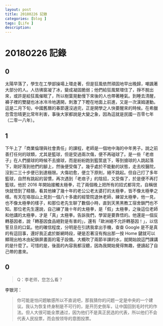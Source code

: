 ```yaml
---
layout: post
title: 20180226 記錄
categories: [blog ]
tags: [Life ]
description:
---
```


# 20180226 記錄

## 0

太陽早落了，學生在工學部操場上環走著，但是狂風依然頑固地早出晚歸，嘲諷著大部分的人。人彷彿窗凝了冰，變成凝固脆弱；他們給狂風緊環住了，掙不脫出來，或許是給狂風催眠了，所以樹葉晃動慢下來後的人也帶著睡氣。到睡去清醒，褲子裡的雙腿也冰冰冷冷地邁開，刺激了下瞪在地面上前進，又是一次漢姆運動。這是二月下旬，中國舊曆的春節還沒過完，正是開學之人快要醒來的時候。在希臘忽雪忽晴更比常年利害，事後大家都說是大變之象，因為這就是民國一百零七年（二零一八年）。

## 1

下午上了「商業倫理與社會責任」的課程，老師是一個地中海的中年男子。說之前善打任何的球類，尤其是籃球，但是受過兩次傷，便不再碰球了。是一些「老痞子」在人們搶球的時候不去搶球，而是紛紛跑到籃筐底下，等到搶球的人跳起落下，剛好落到他們的腳上，然後便受傷了。幾乎處於不能動的狀態，走去校醫院，沒到二三十步便已到達極限。大傷初愈，便立下原則，絕不跳起。但自己打了多年籃球，自然有跳起的習慣，再次遇到「老痞子」的陰招，又受傷了，於是便不再打籃球。他於 2016 年開始接觸太極拳，花了兩個晚上把所有的招式都背完，自稱很快就悟到了精髓，看其他練了幾十年的老公公老太婆打的太極拳，皆不像太極拳之樣。有天在珞珈山上見到一個八十多歲的經管院退休老師，練習太極拳，他一見，也不像太極拳的樣子，和那位老先生聊了數個小時，直到天黑黑教工宿舍鎖門也不知。那位老先生還說，自己練了幾十年的太極拳，是「假」太極拳，之後這位老師和他講的太極拳，才是「真」太極拳。告訴我們，學習是要靠悟的。他還是一個反轉基因者，說「轉基因食品絕對是有害的」，還有「歐洲絕不允許轉基因！」，以信誓旦旦的口氣。他的確信程度，分明是在引誘我拿出手機，查查 Google 是不是真的有這回事，還好我正處於斷網時段，硬是忍著沒有掏出那一按 Home 鍵就可以顯現出柏木由紀鎖屏畫面的電子設備。大概吹了兩節半課的水，就開始說這門課講的是什麼了。可惜的是，後面的內容我都沒聽，因為我開始覺得無趣，便讀起了自己帶的書來。

## 0

> Q：李老师，您怎么看？

李银河：

> 你可能是怕问题敏感所以不直说吧，那我猜你的问题一定是中央的一个建议。我认为恢复终身制是不可行的，是开历史倒车，让中国回到毛时代的作法。但人大很可能全票通过，因为他们不是真正民选的代表，所以他们不会代表人民投票，而会按领导的意图投票。